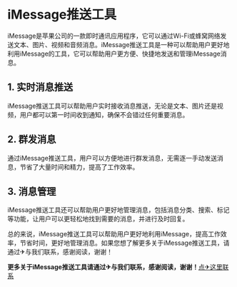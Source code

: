 # iMessage推送工具

iMessage是苹果公司的一款即时通讯应用程序，它可以通过Wi-Fi或蜂窝网络发送文本、图片、视频和音频消息。iMessage推送工具是一种可以帮助用户更好地利用iMessage的工具，它可以帮助用户更方便、快捷地发送和管理iMessage消息。

## 1. 实时消息推送
iMessage推送工具可以帮助用户实时接收消息推送，无论是文本、图片还是视频，用户都可以第一时间收到通知，确保不会错过任何重要消息。

## 2. 群发消息
通过iMessage推送工具，用户可以方便地进行群发消息，无需逐一手动发送消息，节省了大量时间和精力，提高了工作效率。

## 3. 消息管理
iMessage推送工具还可以帮助用户更好地管理消息，包括消息分类、搜索、标记等功能，让用户可以更轻松地找到需要的消息，并进行及时回复。

总的来说，iMessage推送工具可以帮助用户更好地利用iMessage，提高工作效率，节省时间，更好地管理消息。如果您想了解更多关于iMessage推送工具，请通过✈与我们联系，感谢阅读，谢谢！

**更多关于iMessage推送工具请通过✈与我们联系，感谢阅读，谢谢！**[点✈这里联系](https://acc.k02.cc)